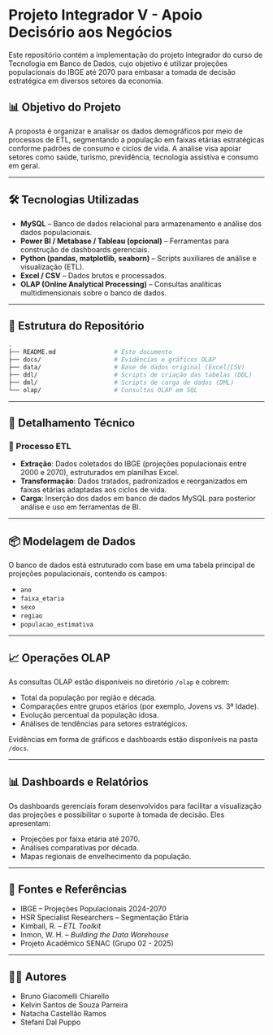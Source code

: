 # Projeto Integrador V - Apoio Decisório aos Negócios

Este repositório contém a implementação do projeto integrador do curso de Tecnologia em Banco de Dados, cujo objetivo é utilizar projeções populacionais do IBGE até 2070 para embasar a tomada de decisão estratégica em diversos setores da economia.

## 📊 Objetivo do Projeto

A proposta é organizar e analisar os dados demográficos por meio de processos de ETL, segmentando a população em faixas etárias estratégicas conforme padrões de consumo e ciclos de vida. A análise visa apoiar setores como saúde, turismo, previdência, tecnologia assistiva e consumo em geral.

---

## 🛠 Tecnologias Utilizadas

- **MySQL** – Banco de dados relacional para armazenamento e análise dos dados populacionais.
- **Power BI / Metabase / Tableau (opcional)** – Ferramentas para construção de dashboards gerenciais.
- **Python (pandas, matplotlib, seaborn)** – Scripts auxiliares de análise e visualização (ETL).
- **Excel / CSV** – Dados brutos e processados.
- **OLAP (Online Analytical Processing)** – Consultas analíticas multidimensionais sobre o banco de dados.

---

## 📁 Estrutura do Repositório

```bash
.
├── README.md                # Este documento
├── docs/                    # Evidências e gráficos OLAP
├── data/                    # Base de dados original (Excel/CSV)
├── ddl/                     # Scripts de criação das tabelas (DDL)
├── dml/                     # Scripts de carga de dados (DML)
└── olap/                    # Consultas OLAP em SQL
```

---

## 🧩 Detalhamento Técnico

### 🔄 Processo ETL

- **Extração**: Dados coletados do IBGE (projeções populacionais entre 2000 e 2070), estruturados em planilhas Excel.
- **Transformação**: Dados tratados, padronizados e reorganizados em faixas etárias adaptadas aos ciclos de vida.
- **Carga**: Inserção dos dados em banco de dados MySQL para posterior análise e uso em ferramentas de BI.

---

## 📦 Modelagem de Dados

O banco de dados está estruturado com base em uma tabela principal de projeções populacionais, contendo os campos:

- `ano`  
- `faixa_etaria`  
- `sexo`  
- `regiao`  
- `populacao_estimativa`

---

## 📈 Operações OLAP

As consultas OLAP estão disponíveis no diretório `/olap` e cobrem:

- Total da população por região e década.
- Comparações entre grupos etários (por exemplo, Jovens vs. 3ª Idade).
- Evolução percentual da população idosa.
- Análises de tendências para setores estratégicos.

Evidências em forma de gráficos e dashboards estão disponíveis na pasta `/docs`.

---

## 📊 Dashboards e Relatórios

Os dashboards gerenciais foram desenvolvidos para facilitar a visualização das projeções e possibilitar o suporte à tomada de decisão. Eles apresentam:

- Projeções por faixa etária até 2070.
- Análises comparativas por década.
- Mapas regionais de envelhecimento da população.

---

## 📎 Fontes e Referências

- IBGE – Projeções Populacionais 2024-2070  
- HSR Specialist Researchers – Segmentação Etária  
- Kimball, R. – *ETL Toolkit*  
- Inmon, W. H. – *Building the Data Warehouse*  
- Projeto Acadêmico SENAC (Grupo 02 - 2025)

---

## 👩‍💻 Autores

- Bruno Giacomelli Chiarello  
- Kelvin Santos de Souza Parreira  
- Natacha Castellão Ramos  
- Stefani Dal Puppo
